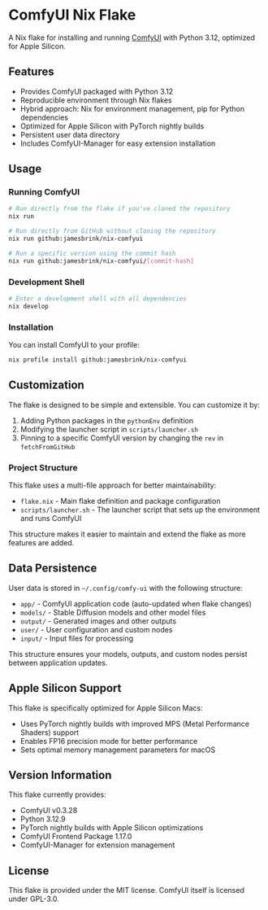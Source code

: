 # ComfyUI Nix Flake

A Nix flake for installing and running [ComfyUI](https://github.com/comfyanonymous/ComfyUI) with Python 3.12, optimized for Apple Silicon.

## Features

- Provides ComfyUI packaged with Python 3.12
- Reproducible environment through Nix flakes
- Hybrid approach: Nix for environment management, pip for Python dependencies
- Optimized for Apple Silicon with PyTorch nightly builds
- Persistent user data directory
- Includes ComfyUI-Manager for easy extension installation

## Usage

### Running ComfyUI

```bash
# Run directly from the flake if you've cloned the repository
nix run

# Run directly from GitHub without cloning the repository
nix run github:jamesbrink/nix-comfyui

# Run a specific version using the commit hash
nix run github:jamesbrink/nix-comfyui/[commit-hash]
```

### Development Shell

```bash
# Enter a development shell with all dependencies
nix develop
```

### Installation

You can install ComfyUI to your profile:

```bash
nix profile install github:jamesbrink/nix-comfyui
```

## Customization

The flake is designed to be simple and extensible. You can customize it by:

1. Adding Python packages in the `pythonEnv` definition
2. Modifying the launcher script in `scripts/launcher.sh`
3. Pinning to a specific ComfyUI version by changing the `rev` in `fetchFromGitHub`

### Project Structure

This flake uses a multi-file approach for better maintainability:

- `flake.nix` - Main flake definition and package configuration
- `scripts/launcher.sh` - The launcher script that sets up the environment and runs ComfyUI

This structure makes it easier to maintain and extend the flake as more features are added.

## Data Persistence

User data is stored in `~/.config/comfy-ui` with the following structure:

- `app/` - ComfyUI application code (auto-updated when flake changes)
- `models/` - Stable Diffusion models and other model files
- `output/` - Generated images and other outputs
- `user/` - User configuration and custom nodes
- `input/` - Input files for processing

This structure ensures your models, outputs, and custom nodes persist between application updates.

## Apple Silicon Support

This flake is specifically optimized for Apple Silicon Macs:

- Uses PyTorch nightly builds with improved MPS (Metal Performance Shaders) support
- Enables FP16 precision mode for better performance
- Sets optimal memory management parameters for macOS

## Version Information

This flake currently provides:

- ComfyUI v0.3.28
- Python 3.12.9
- PyTorch nightly builds with Apple Silicon optimizations
- ComfyUI Frontend Package 1.17.0
- ComfyUI-Manager for extension management

## License

This flake is provided under the MIT license. ComfyUI itself is licensed under GPL-3.0.

